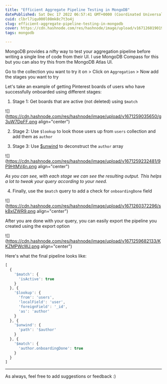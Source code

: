 ```yaml
---
title: "Efficient Aggregate Pipeline Testing in MongoDB"
datePublished: Sat Dec 17 2022 06:57:41 GMT+0000 (Coordinated Universal Time)
cuid: clbrl7iqu000l08mk8c7t3o4j
slug: efficient-aggregate-pipeline-testing-in-mongodb
cover: https://cdn.hashnode.com/res/hashnode/image/upload/v1671260190195/b0UQB1IjU.jpeg
tags: mongodb

---
```


MongoDB provides a nifty way to test your aggregation pipeline before writing a single line of code from their UI. I use MongoDB Compass for this but you can also try this from the MongoDB Atlas UI.

Go to the collection you want to try it on &gt; Click on `Aggregation` &gt; Now add the stages you want to try

Let's take an example of getting Pinterest boards of users who have successfully onboarded using different stages:

1.  Stage 1: Get boards that are active (not deleted) using `$match`
    

![](https://cdn.hashnode.com/res/hashnode/image/upload/v1671259035650/g3uW7DpFF.png align="center")

2.  Stage 2: Use `$lookup` to look those users up from `users` collection and add them as `author`
    
3.  Stage 3: Use [$unwind](https://www.mongodb.com/docs/manual/reference/operator/aggregation/unwind/) to deconstruct the `author` array
    

![](https://cdn.hashnode.com/res/hashnode/image/upload/v1671259232481/9P9HtMV4n.png align="center")

*As you can see, with each stage we can see the resulting output. This helps a lot to tweak your query according to your need.*

4.  Finally, use the `$match` query to add a check for `onboardingDone` field
    

![](https://cdn.hashnode.com/res/hashnode/image/upload/v1671260372296/skBxIZWR9.png align="center")

After you are done with your query, you can easily export the pipeline you created using the export option

![](https://cdn.hashnode.com/res/hashnode/image/upload/v1671259682133/KKZMPWcWJ.png align="center")

Here's what the final pipeline looks like:

```typescript
[
  {
    '$match': {
      'isActive': true
    }
  }, {
    '$lookup': {
      'from': 'users', 
      'localField': 'user', 
      'foreignField': '_id', 
      'as': 'author'
    }
  }, {
    '$unwind': {
      'path': '$author'
    }
  }, {
    '$match': {
      'author.onboardingDone': true
    }
  }
]
```

* * *

As always, feel free to add suggestions or feedback :)